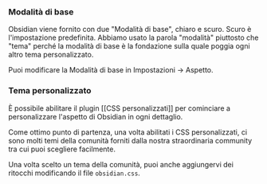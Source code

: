 ### Modalità di base

Obsidian viene fornito con due "Modalità di base", chiaro e scuro. Scuro è l'impostazione predefinita. Abbiamo usato la parola "modalità" piuttosto che "tema" perché la modalità di base è la fondazione sulla quale poggia ogni altro tema personalizzato.

Puoi modificare la Modalità di base in Impostazioni -> Aspetto.

### Tema personalizzato

È possibile abilitare il plugin [[CSS personalizzati]] per cominciare a personalizzare l'aspetto di Obsidian in ogni dettaglio.

Come ottimo punto di partenza, una volta abilitati i CSS personalizzati, ci sono molti temi della comunità forniti dalla nostra straordinaria community tra cui puoi scegliere facilmente.

Una volta scelto un tema della comunità, puoi anche aggiungervi dei ritocchi modificando il file `obsidian.css`.